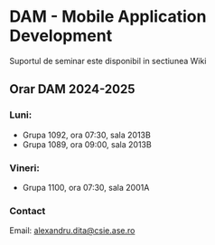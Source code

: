 # DAM - Mobile Application Development 

Suportul de seminar este disponibil in sectiunea Wiki

## Orar DAM 2024-2025

### Luni:
* Grupa 1092, ora 07:30, sala 2013B
* Grupa 1089, ora 09:00, sala 2013B

### Vineri:
* Grupa 1100, ora 07:30, sala 2001A

### Contact 
Email: alexandru.dita@csie.ase.ro
